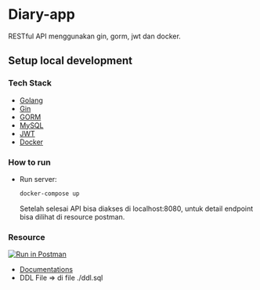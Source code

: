 # Diary-app

RESTful API menggunakan gin, gorm, jwt dan docker.

## Setup local development

### Tech Stack

- [Golang](https://golang.org/)
- [Gin](https://gin-gonic.com/)
- [GORM](https://gorm.io/)
- [MySQL](https://www.mysql.com/)
- [JWT](https://github.com/dgrijalva/jwt-go)
- [Docker](https://www.docker.com/products/docker-desktop)


### How to run

- Run server:

    ```bash
    docker-compose up
    ```
    Setelah selesai API bisa diakses di localhost:8080, untuk detail endpoint bisa dilihat di resource postman.

### Resource

  [![Run in Postman](https://run.pstmn.io/button.svg)](https://app.getpostman.com/run-collection/9005645-afd717d5-58a2-49ea-a7de-12d2f7507f8d?action=collection%2Ffork&collection-url=entityId%3D9005645-afd717d5-58a2-49ea-a7de-12d2f7507f8d%26entityType%3Dcollection%26workspaceId%3D52de5606-528f-43b9-84fb-f9497ac41357)
- [Documentations](https://documenter.getpostman.com/view/9005645/2s93K1oz6X)
- DDL File => di file ./ddl.sql